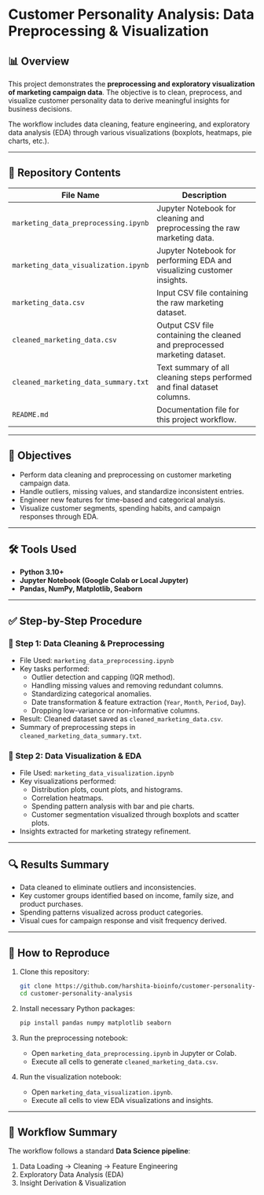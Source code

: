 

# Customer Personality Analysis: Data Preprocessing & Visualization

## 📊 Overview

This project demonstrates the **preprocessing and exploratory visualization of marketing campaign data**. The objective is to clean, preprocess, and visualize customer personality data to derive meaningful insights for business decisions.

The workflow includes data cleaning, feature engineering, and exploratory data analysis (EDA) through various visualizations (boxplots, heatmaps, pie charts, etc.).

---

## 📁 Repository Contents

| File Name                               | Description                                                                 |
|-----------------------------------------|-----------------------------------------------------------------------------|
| `marketing_data_preprocessing.ipynb`    | Jupyter Notebook for cleaning and preprocessing the raw marketing data.     |
| `marketing_data_visualization.ipynb`    | Jupyter Notebook for performing EDA and visualizing customer insights.      |
| `marketing_data.csv`            | Input CSV file containing the raw marketing dataset.  |
| `cleaned_marketing_data.csv`            | Output CSV file containing the cleaned and preprocessed marketing dataset.  |
| `cleaned_marketing_data_summary.txt`    | Text summary of all cleaning steps performed and final dataset columns.     |
| `README.md`                             | Documentation file for this project workflow.                               |

---

## 🎯 Objectives

- Perform data cleaning and preprocessing on customer marketing campaign data.
- Handle outliers, missing values, and standardize inconsistent entries.
- Engineer new features for time-based and categorical analysis.
- Visualize customer segments, spending habits, and campaign responses through EDA.

---

## 🛠️ Tools Used

- **Python 3.10+**
- **Jupyter Notebook (Google Colab or Local Jupyter)**
- **Pandas, NumPy, Matplotlib, Seaborn**

---

## ✅ Step-by-Step Procedure

### 🔹 Step 1: Data Cleaning & Preprocessing
- File Used: `marketing_data_preprocessing.ipynb`
- Key tasks performed:
  - Outlier detection and capping (IQR method).
  - Handling missing values and removing redundant columns.
  - Standardizing categorical anomalies.
  - Date transformation & feature extraction (`Year`, `Month`, `Period`, `Day`).
  - Dropping low-variance or non-informative columns.
- Result: Cleaned dataset saved as `cleaned_marketing_data.csv`.
- Summary of preprocessing steps in `cleaned_marketing_data_summary.txt`.

### 🔹 Step 2: Data Visualization & EDA
- File Used: `marketing_data_visualization.ipynb`
- Key visualizations performed:
  - Distribution plots, count plots, and histograms.
  - Correlation heatmaps.
  - Spending pattern analysis with bar and pie charts.
  - Customer segmentation visualized through boxplots and scatter plots.
- Insights extracted for marketing strategy refinement.

---

## 🔍 Results Summary

- Data cleaned to eliminate outliers and inconsistencies.
- Key customer groups identified based on income, family size, and product purchases.
- Spending patterns visualized across product categories.
- Visual cues for campaign response and visit frequency derived.

---

## 🔁 How to Reproduce

1. Clone this repository:
   ```bash
   git clone https://github.com/harshita-bioinfo/customer-personality-analysis.git
   cd customer-personality-analysis
   ```

2. Install necessary Python packages:
   ```bash
   pip install pandas numpy matplotlib seaborn
   ```

3. Run the preprocessing notebook:
   - Open `marketing_data_preprocessing.ipynb` in Jupyter or Colab.
   - Execute all cells to generate `cleaned_marketing_data.csv`.

4. Run the visualization notebook:
   - Open `marketing_data_visualization.ipynb`.
   - Execute all cells to view EDA visualizations and insights.

---

## 🔄 Workflow Summary

The workflow follows a standard **Data Science pipeline**:

1. Data Loading → Cleaning → Feature Engineering
2. Exploratory Data Analysis (EDA)
3. Insight Derivation & Visualization

